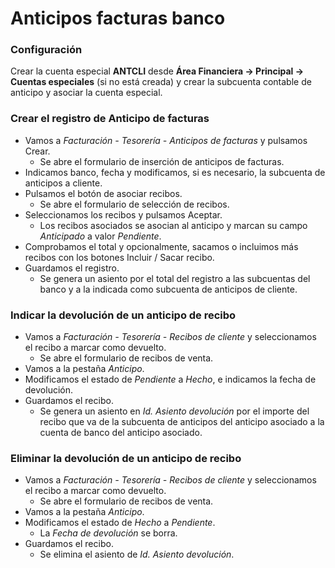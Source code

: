 # Anticipos facturas banco


### Configuración

Crear la cuenta especial **ANTCLI** desde **Área Financiera -> Principal -> Cuentas especiales** (si no está creada) y crear la subcuenta contable de anticipo y asociar la cuenta especial.

### Crear el registro de Anticipo de facturas
* Vamos a *Facturación - Tesorería - Anticipos de facturas* y pulsamos Crear.
    * Se abre el formulario de inserción de anticipos de facturas.
* Indicamos banco, fecha y modificamos, si es necesario, la subcuenta de anticipos a cliente.
* Pulsamos el botón de asociar recibos.
    * Se abre el formulario de selección de recibos.
* Seleccionamos los recibos y pulsamos Aceptar.
    * Los recibos asociados se asocian al anticipo y marcan su campo *Anticipado* a valor *Pendiente*.
* Comprobamos el total y opcionalmente, sacamos o incluimos más recibos con los botones Incluir / Sacar recibo.
* Guardamos el registro.
    * Se genera un asiento por el total del registro a las subcuentas del banco y a la indicada como subcuenta de anticipos de cliente.

### Indicar la devolución de un anticipo de recibo
* Vamos a *Facturación - Tesorería - Recibos de cliente* y seleccionamos el recibo a marcar como devuelto.
    * Se abre el formulario de recibos de venta.
* Vamos a la pestaña *Anticipo*.
* Modificamos el estado de *Pendiente* a *Hecho*, e indicamos la fecha de devolución.
* Guardamos el recibo.
    * Se genera un asiento en *Id. Asiento devolución* por el importe del recibo que va de la subcuenta de anticipos del anticipo asociado a la cuenta de banco del anticipo asociado.

### Eliminar la devolución de un anticipo de recibo
* Vamos a *Facturación - Tesorería - Recibos de cliente* y seleccionamos el recibo a marcar como devuelto.
    * Se abre el formulario de recibos de venta.
* Vamos a la pestaña *Anticipo*.
* Modificamos el estado de *Hecho* a *Pendiente*.
    * La *Fecha de devolución* se borra.
* Guardamos el recibo.
    * Se elimina el asiento de *Id. Asiento devolución*.
